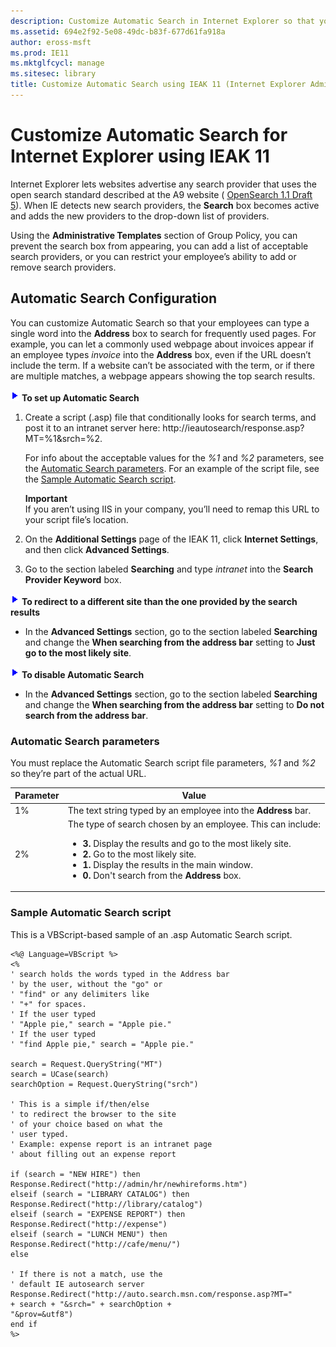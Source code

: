 ```yaml
---
description: Customize Automatic Search in Internet Explorer so that your employees can type a single word into the Address box to search for frequently used pages.
ms.assetid: 694e2f92-5e08-49dc-b83f-677d61fa918a
author: eross-msft
ms.prod: IE11
ms.mktglfcycl: manage
ms.sitesec: library
title: Customize Automatic Search using IEAK 11 (Internet Explorer Administration Kit 11 for IT Pros)
---
```


# Customize Automatic Search for Internet Explorer using IEAK 11
Internet Explorer lets websites advertise any search provider that uses the open search standard described at the A9 website ( [OpenSearch 1.1 Draft 5](http://go.microsoft.com/fwlink/p/?LinkId=208582)). When IE detects new search providers, the **Search** box becomes active and adds the new providers to the drop-down list of providers.

Using the **Administrative Templates** section of Group Policy, you can prevent the search box from appearing, you can add a list of acceptable search providers, or you can restrict your employee’s ability to add or remove search providers.

## Automatic Search Configuration
You can customize Automatic Search so that your employees can type a single word into the **Address** box to search for frequently used pages. For example, you can let a commonly used webpage about invoices appear if an employee types *invoice* into the **Address** box, even if the URL doesn’t include the term. If a website can’t be associated with the term, or if there are multiple matches, a webpage appears showing the top search results.

![](images/wedge.gif) **To set up Automatic Search**

1.  Create a script (.asp) file that conditionally looks for search terms, and post it to an intranet server here: http://ieautosearch/response.asp?MT=%1&srch=%2.<p>
For info about the acceptable values for the *%1* and *%2* parameters, see the [Automatic Search parameters](#automatic-search-parameters). For an example of the script file, see the [Sample Automatic Search script](#sample-automatic-search-script).<p>
**Important**<br>If you aren’t using IIS in your company, you’ll need to remap this URL to your script file’s location. 

2.  On the **Additional Settings** page of the IEAK 11, click **Internet Settings**, and then click **Advanced Settings**.

3.  Go to the section labeled **Searching** and type *intranet* into the **Search Provider Keyword** box.

![](images/wedge.gif) **To redirect to a different site than the one provided by the search results**

-   In the **Advanced Settings** section, go to the section labeled **Searching** and change the **When searching from the address bar** setting to **Just go to the most likely site**.

![](images/wedge.gif) **To disable Automatic Search**

-   In the **Advanced Settings** section, go to the section labeled **Searching** and change the **When searching from the address bar** setting to **Do not search from the address bar**.

### Automatic Search parameters
You must replace the Automatic Search script file parameters, *%1* and *%2* so they’re part of the actual URL.

|Parameter |Value                                                   |
|----------|--------------------------------------------------------|
|1% |The text string typed by an employee into the **Address** bar. |
|2% |The type of search chosen by an employee. This can include:<ul><li>**3.** Display the results and go to the most likely site.</li><li>**2.** Go to the most likely site.</li><li>**1.** Display the results in the main window.</li><li>**0.** Don't search from the **Address** box.</li></ul> |

### Sample Automatic Search script
This is a VBScript-based sample of an .asp Automatic Search script.

```
<%@ Language=VBScript %>
<%
' search holds the words typed in the Address bar
' by the user, without the "go" or
' "find" or any delimiters like
' "+" for spaces.
' If the user typed
' "Apple pie," search = "Apple pie."
' If the user typed
' "find Apple pie," search = "Apple pie."

search = Request.QueryString("MT")
search = UCase(search)
searchOption = Request.QueryString("srch")

' This is a simple if/then/else
' to redirect the browser to the site
' of your choice based on what the
' user typed.
' Example: expense report is an intranet page
' about filling out an expense report

if (search = "NEW HIRE") then
Response.Redirect("http://admin/hr/newhireforms.htm") 
elseif (search = "LIBRARY CATALOG") then
Response.Redirect("http://library/catalog")
elseif (search = "EXPENSE REPORT") then
Response.Redirect("http://expense")
elseif (search = "LUNCH MENU") then
Response.Redirect("http://cafe/menu/")
else

' If there is not a match, use the
' default IE autosearch server
Response.Redirect("http://auto.search.msn.com/response.asp?MT="
+ search + "&srch=" + searchOption + 
"&prov=&utf8")
end if
%>
```

 

 





